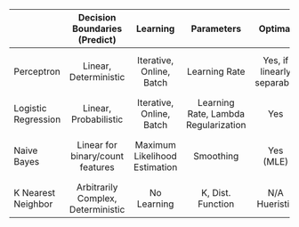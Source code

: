 |             | Decision Boundaries (Predict) | Learning | Parameters | Optimal | Variants | Efficient? | Regularization |
| ----------- | :-------------------: | :-------:  | :----------: | :-------: | :-------: | :------: | :------: |
| Perceptron  | Linear, Deterministic | Iterative, Online, Batch | Learning Rate | Yes, if linearly separable | Voted, Average | Relatively in -> Learning, Prediction | Yes -> reduce weights to minimize overfitting |
| Logistic Regression | Linear, Probabilistic | Iterative, Online, Batch | Learning Rate, Lambda Regularization | Yes | Negative Log Likelihood | Similar to Perceptron | Yes -> using lambda parameter |
| Naive Bayes | Linear for binary/count features | Maximum Likelihood Estimation | Smoothing | Yes (MLE) | | Very -> Single scan of data | |
| K Nearest Neighbor | Arbitrarily Complex, Deterministic | No Learning | K, Dist. Function | N/A Hueristic | | Very inefficient | |

